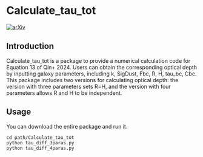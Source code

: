 # Calculate_tau_tot
[![arXiv](https://img.shields.io/badge/arxiv.org/abs/2312.16700-blue)](http://arxiv.org/abs/2312.16700)

## Introduction
Calculate_tau_tot is a package to provide a numerical calculation code for Equation 13 of Qin+ 2024. Users can obtain the corresponding optical depth by inputting galaxy parameters, including k, SigDust, Fbc, R, H, tau_bc, Cbc.
This package includes two versions for calculating optical depth: the version with three parameters sets R=H, and the version with four parameters allows R and H to be independent.

## Usage
You can download the entire package and run it.
```
cd path/Calculate_tau_tot
python tau_diff_3paras.py
python tau_diff_4paras.py
```
